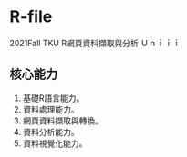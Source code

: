 # R-file

2021Fall TKU R網頁資料擷取與分析
Ｕｎｉｉｉ
## 核心能力

1. 基礎R語言能力。
2. 資料處理能力。
3. 網頁資料擷取與轉換。
4. 資料分析能力。
5. 資料視覺化能力。
